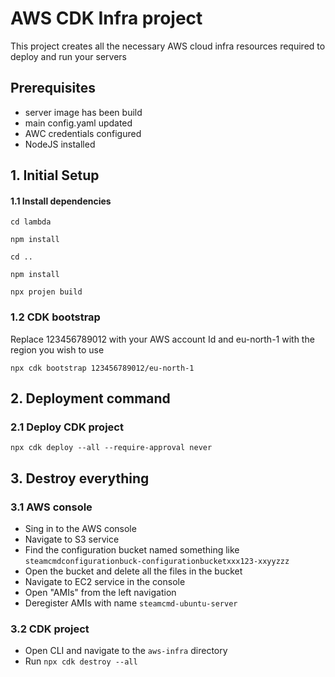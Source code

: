 # AWS CDK Infra project
This project creates all the necessary AWS cloud infra resources required to deploy and run your servers

## Prerequisites
* server image has been build
* main config.yaml updated
* AWC credentials configured
* NodeJS installed

## 1. Initial Setup

#### 1.1 Install dependencies
`cd lambda`

`npm install`

`cd ..`

`npm install`

`npx projen build`

### 1.2 CDK bootstrap
Replace 123456789012 with your AWS account Id and eu-north-1 with the region you wish to use

```npx cdk bootstrap 123456789012/eu-north-1```

## 2. Deployment command

### 2.1 Deploy CDK project
`npx cdk deploy --all --require-approval never`

## 3. Destroy everything

### 3.1 AWS console 
* Sing in to the AWS console
* Navigate to S3 service
* Find the configuration bucket named something like `steamcmdconfigurationbuck-configurationbucketxxx123-xxyyzzz`
* Open the bucket and delete all the files in the bucket
* Navigate to EC2 service in the console
* Open "AMIs" from the left navigation
* Deregister AMIs with name `steamcmd-ubuntu-server`

### 3.2 CDK project
* Open CLI and navigate to the `aws-infra` directory
* Run `npx cdk destroy --all`
